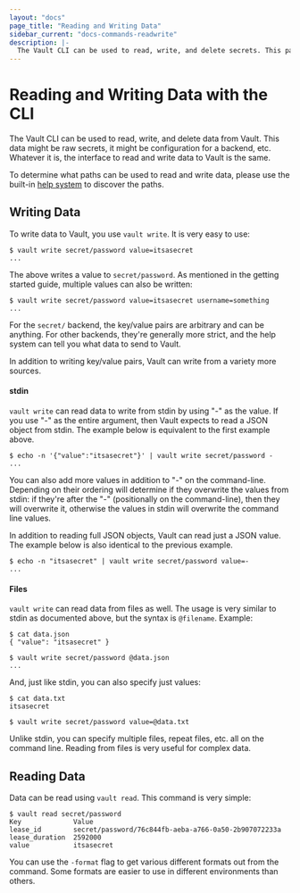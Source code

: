 ```yaml
---
layout: "docs"
page_title: "Reading and Writing Data"
sidebar_current: "docs-commands-readwrite"
description: |-
  The Vault CLI can be used to read, write, and delete secrets. This page documents how to do this.
---
```


# Reading and Writing Data with the CLI

The Vault CLI can be used to read, write, and delete data from Vault.
This data might be raw secrets, it might be configuration for
a backend, etc. Whatever it is, the interface to read and write data
to Vault is the same.

To determine what paths can be used to read and write data,
please use the built-in [help system](/docs/commands/help.html)
to discover the paths.

## Writing Data

To write data to Vault, you use `vault write`. It is very easy to use:

```
$ vault write secret/password value=itsasecret
...
```

The above writes a value to `secret/password`. As mentioned in the getting
started guide, multiple values can also be written:

```
$ vault write secret/password value=itsasecret username=something
...
```

For the `secret/` backend, the key/value pairs are arbitrary and can be
anything. For other backends, they're generally more strict, and the
help system can tell you what data to send to Vault.

In addition to writing key/value pairs, Vault can write from a variety
more sources.

#### stdin

`vault write` can read data to write from stdin by using "-" as the value.
If you use "-" as the entire argument, then Vault expects to read a JSON
object from stdin. The example below is equivalent to the first example
above.

```
$ echo -n '{"value":"itsasecret"}' | vault write secret/password -
...
```

You can also add more values in addition to "-" on the command-line.
Depending on their ordering will determine if they overwrite the values
from stdin: if they're after the "-" (positionally on the command-line),
then they will overwrite it, otherwise the values in stdin will overwrite
the command line values.

In addition to reading full JSON objects, Vault can read just a JSON
value. The example below is also identical to the previous example.

```
$ echo -n "itsasecret" | vault write secret/password value=-
...
```

#### Files

`vault write` can read data from files as well. The usage is very similar
to stdin as documented above, but the syntax is `@filename`. Example:

```
$ cat data.json
{ "value": "itsasecret" }

$ vault write secret/password @data.json
...
```

And, just like stdin, you can also specify just values:

```
$ cat data.txt
itsasecret

$ vault write secret/password value=@data.txt
```

Unlike stdin, you can specify multiple files, repeat files, etc. all
on the command line. Reading from files is very useful for complex data.

## Reading Data

Data can be read using `vault read`. This command is very simple:

```
$ vault read secret/password
Key           	Value
lease_id      	secret/password/76c844fb-aeba-a766-0a50-2b907072233a
lease_duration	2592000
value         	itsasecret
```

You can use the `-format` flag to get various different formats out
from the command. Some formats are easier to use in different environments
than others.
